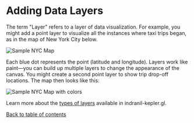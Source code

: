 # Adding Data Layers

The term "Layer" refers to a layer of data visualization. For example, you might add a point layer to visualize all the instances where taxi trips began, as in the map of New York City below.

![Sample NYC Map](https://d1a3f4spazzrp4.cloudfront.net/indranil-kepler.gl/documentation/image43.png 'Sample NYC Map')

Each blue dot represents the point (latitude and longitude). Layers work like paint—you can build up multiple layers to change the appearance of the canvas. You might create a second point layer to show trip drop-off locations. The map then looks like this:

![Sample NYC Map with colors](https://d1a3f4spazzrp4.cloudfront.net/indranil-kepler.gl/documentation/image6.png 'Sample NYC Map with colors')

Learn more about the [types of layers](../../c-types-of-layers/README.md) available in indranil-kepler.gl.

[Back to table of contents](../../README.md)
